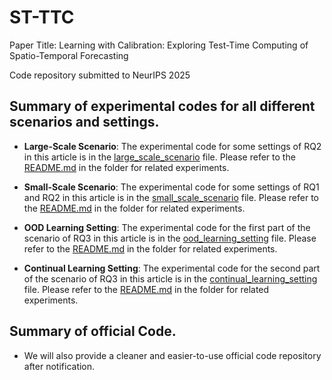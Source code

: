 # ST-TTC

Paper Title: Learning with Calibration: Exploring Test-Time Computing of Spatio-Temporal Forecasting

Code repository submitted to NeurIPS 2025

## Summary of experimental codes for all different scenarios and settings.

+ **Large-Scale Scenario**: The experimental code for some settings of RQ2 in this article is in the [large_scale_scenario](./large_scale_scenario) file. Please refer to the [README.md](./large_scale_scenario/README.md) in the folder for related experiments.

+ **Small-Scale Scenario**: The experimental code for some settings of RQ1 and RQ2 in this article is in the [small_scale_scenario](./small_scale_scenario) file. Please refer to the [README.md](./small_scale_scenario/README.md) in the folder for related experiments.

+ **OOD Learning Setting**: The experimental code for the first part of the scenario of RQ3 in this article is in the [ood_learning_setting](./ood_learning_setting) file. Please refer to the [README.md](./ood_learning_setting/README.md) in the folder for related experiments.

+ **Continual Learning Setting**: The experimental code for the second part of the scenario of RQ3 in this article is in the [continual_learning_setting](./continual_learning_setting) file. Please refer to the [README.md](./continual_learning_setting/README.md) in the folder for related experiments.

## Summary of official Code.

+ We will also provide a cleaner and easier-to-use official code repository after notification.
